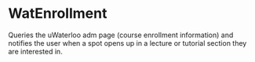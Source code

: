 # WatEnrollment
Queries the uWaterloo adm page (course enrollment information) and notifies the user when a spot opens up in a lecture or tutorial section they are interested in.
